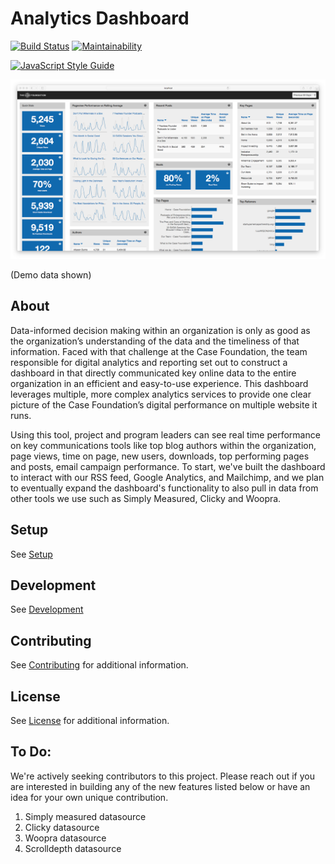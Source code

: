 # Analytics Dashboard

[![Build Status](https://travis-ci.org/casefoundation/analytics-dashboard.svg?branch=master)](https://travis-ci.org/casefoundation/analytics-dashboard)
[![Maintainability](https://api.codeclimate.com/v1/badges/c66b6ad7385bea3a422b/maintainability)](https://codeclimate.com/github/casefoundation/analytics-dashboard/maintainability)

[![JavaScript Style Guide](https://cdn.rawgit.com/standard/standard/master/badge.svg)](https://github.com/standard/standard)

![Screenshot](doc/screenshot.png)

(Demo data shown)

## About

Data-informed decision making within an organization is only as good as the organization’s understanding of the data and the timeliness of that information. Faced with that challenge at the Case Foundation, the team responsible for digital analytics and reporting set out to construct a dashboard in that directly communicated key online data to the entire organization in an efficient and easy-to-use experience. This dashboard leverages multiple, more complex analytics services to provide one clear picture of the Case Foundation’s digital performance on multiple website it runs. 

Using this tool, project and program leaders can see real time performance on key communications tools like top blog authors within the organization, page views, time on page, new users, downloads, top performing pages and posts, email campaign performance. To start, we've built the dashboard to interact with our RSS feed, Google Analytics, and Mailchimp, and we plan to eventually expand the dashboard's functionality to also pull in data from other tools we use such as Simply Measured, Clicky and Woopra.

## Setup

See [Setup](doc/Setup.md)

## Development

See [Development](doc/Development.md)

## Contributing

See [Contributing](Contributing.md) for additional information.

## License

See [License](License.txt) for additional information.

## To Do:

We're actively seeking contributors to this project. Please reach out if you are interested in building any of the new features listed below or have an idea for your own unique contribution.

1. Simply measured datasource
1. Clicky datasource
1. Woopra datasource
1. Scrolldepth datasource

